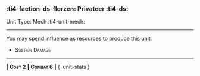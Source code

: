 ### :ti4-faction-ds-florzen: **Privateer** :ti4-ds:

Unit Type: Mech :ti4-unit-mech:

---

You may spend influence as resources to produce this unit.

* <span style="font-variant:small-caps;">Sustain Damage</span> 

---

__|__ <span style="font-variant:small-caps;white-space: nowrap;">**Cost 2**</span> __|__ <span style="font-variant:small-caps;white-space: nowrap;">**Combat 6**</span> __|__
{ .unit-stats }
